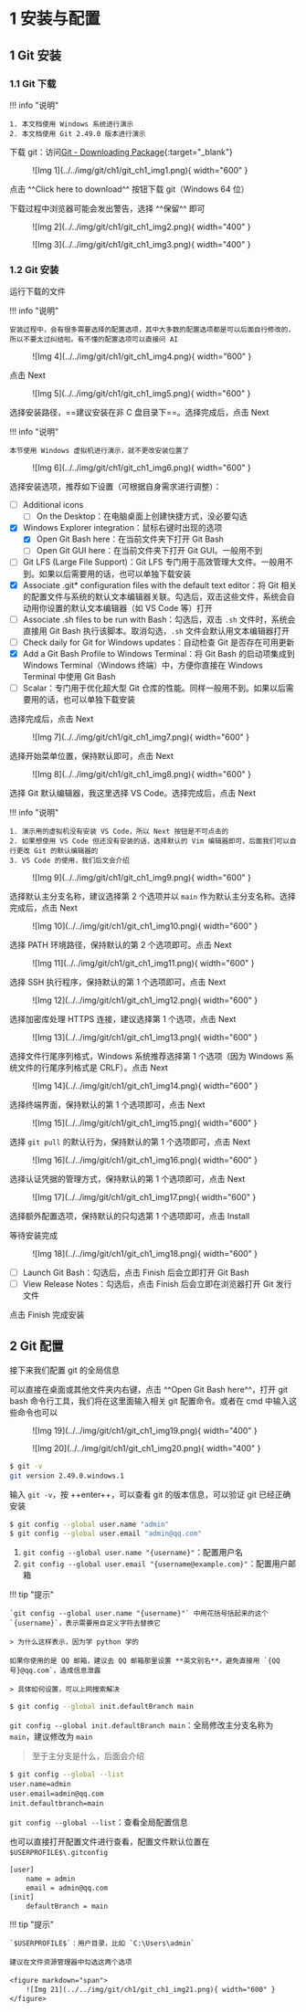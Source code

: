 # 1 安装与配置

<!-- !!! tip "说明"

    本文档正在更新中…… -->

## 1 Git 安装

### 1.1 Git 下载

!!! info "说明"

    1. 本文档使用 Windows 系统进行演示
    2. 本文档使用 Git 2.49.0 版本进行演示

下载 git：访问[Git - Downloading Package](https://git-scm.com/downloads/win){:target="_blank"}

<figure markdown="span">
    ![Img 1](../../img/git/ch1/git_ch1_img1.png){ width="600" }
</figure>

点击 ^^Click here to download^^ 按钮下载 git（Windows 64 位）

下载过程中浏览器可能会发出警告，选择 ^^保留^^ 即可

<div class="grid" markdown>

<figure markdown="span">
    ![Img 2](../../img/git/ch1/git_ch1_img2.png){ width="400" }
</figure>

<figure markdown="span">
    ![Img 3](../../img/git/ch1/git_ch1_img3.png){ width="400" }
</figure>

</div>

### 1.2 Git 安装

运行下载的文件

!!! info "说明"

    安装过程中，会有很多需要选择的配置选项，其中大多数的配置选项都是可以后面自行修改的，所以不要太过纠结啦。有不懂的配置选项可以直接问 AI

<figure markdown="span">
    ![Img 4](../../img/git/ch1/git_ch1_img4.png){ width="600" }
</figure>

点击 Next

<figure markdown="span">
    ![Img 5](../../img/git/ch1/git_ch1_img5.png){ width="600" }
</figure>

选择安装路径，==建议安装在非 C 盘目录下==。选择完成后，点击 Next

!!! info "说明"

    本节使用 Windows 虚拟机进行演示，就不更改安装位置了

<figure markdown="span">
    ![Img 6](../../img/git/ch1/git_ch1_img6.png){ width="600" }
</figure>

选择安装选项，推荐如下设置（可根据自身需求进行调整）：

- [ ] Additional icons
    - [ ] On the Desktop：在电脑桌面上创建快捷方式，没必要勾选
- [x] Windows Explorer integration：鼠标右键时出现的选项
    - [x] Open Git Bash here：在当前文件夹下打开 Git Bash
    - [ ] Open Git GUI here：在当前文件夹下打开 Git GUI。一般用不到
- [ ] Git LFS (Large File Support)：Git LFS 专门用于高效管理大文件。一般用不到。如果以后需要用的话，也可以单独下载安装
- [x] Associate .git* configuration files with the default text editor：将 Git 相关的配置文件与系统的默认文本编辑器关联。勾选后，双击这些文件，系统会自动用你设置的默认文本编辑器（如 VS Code 等）打开
- [ ] Associate .sh files to be run with Bash：勾选后，双击 `.sh` 文件时，系统会直接用 Git Bash 执行该脚本。取消勾选，`.sh` 文件会默认用文本编辑器打开
- [ ] Check daily for Git for Windows updates：自动检查 Git 是否存在可用更新
- [x] Add a Git Bash Profile to Windows Terminal：将 Git Bash 的启动项集成到 Windows Terminal（Windows 终端）中，方便你直接在 Windows Terminal 中使用 Git Bash
- [ ] Scalar：专门用于优化超大型 Git 仓库的性能。同样一般用不到。如果以后需要用的话，也可以单独下载安装

选择完成后，点击 Next

<figure markdown="span">
    ![Img 7](../../img/git/ch1/git_ch1_img7.png){ width="600" }
</figure>

选择开始菜单位置，保持默认即可，点击 Next

<figure markdown="span">
    ![Img 8](../../img/git/ch1/git_ch1_img8.png){ width="600" }
</figure>

选择 Git 默认编辑器，我这里选择 VS Code。选择完成后，点击 Next

!!! info "说明"

    1. 演示用的虚拟机没有安装 VS Code，所以 Next 按钮是不可点击的
    2. 如果想使用 VS Code 但还没有安装的话，选择默认的 Vim 编辑器即可，后面我们可以自行更改 Git 的默认编辑器的
    3. VS Code 的使用，我们后文会介绍

<figure markdown="span">
    ![Img 9](../../img/git/ch1/git_ch1_img9.png){ width="600" }
</figure>

选择默认主分支名称，建议选择第 2 个选项并以 `main` 作为默认主分支名称。选择完成后，点击 Next

<figure markdown="span">
    ![Img 10](../../img/git/ch1/git_ch1_img10.png){ width="600" }
</figure>

选择 PATH 环境路径，保持默认的第 2 个选项即可。点击 Next

<figure markdown="span">
    ![Img 11](../../img/git/ch1/git_ch1_img11.png){ width="600" }
</figure>

选择 SSH 执行程序，保持默认的第 1 个选项即可，点击 Next

<figure markdown="span">
    ![Img 12](../../img/git/ch1/git_ch1_img12.png){ width="600" }
</figure>

选择加密库处理 HTTPS 连接，建议选择第 1 个选项，点击 Next

<figure markdown="span">
    ![Img 13](../../img/git/ch1/git_ch1_img13.png){ width="600" }
</figure>

选择文件行尾序列格式，Windows 系统推荐选择第 1 个选项（因为 Windows 系统文件的行尾序列格式是 CRLF）。点击 Next

<figure markdown="span">
    ![Img 14](../../img/git/ch1/git_ch1_img14.png){ width="600" }
</figure>

选择终端界面，保持默认的第 1 个选项即可，点击 Next

<figure markdown="span">
    ![Img 15](../../img/git/ch1/git_ch1_img15.png){ width="600" }
</figure>

选择 `git pull` 的默认行为，保持默认的第 1 个选项即可，点击 Next

<figure markdown="span">
    ![Img 16](../../img/git/ch1/git_ch1_img16.png){ width="600" }
</figure>

选择认证凭据的管理方式，保持默认的第 1 个选项即可，点击 Next

<figure markdown="span">
    ![Img 17](../../img/git/ch1/git_ch1_img17.png){ width="600" }
</figure>

选择额外配置选项，保持默认的只勾选第 1 个选项即可，点击 Install

等待安装完成

<figure markdown="span">
    ![Img 18](../../img/git/ch1/git_ch1_img18.png){ width="600" }
</figure>

- [ ] Launch Git Bash：勾选后，点击 Finish 后会立即打开 Git Bash
- [ ] View Release Notes：勾选后，点击 Finish 后会立即在浏览器打开 Git 发行文件

点击 Finish 完成安装

## 2 Git 配置

接下来我们配置 git 的全局信息

可以直接在桌面或其他文件夹内右键，点击 ^^Open Git Bash here^^，打开 git bash 命令行工具，我们将在这里面输入相关 git 配置命令。或者在 cmd 中输入这些命令也可以

<div class="grid" markdown>

<figure markdown="span">
    ![Img 19](../../img/git/ch1/git_ch1_img19.png){ width="400" }
</figure>

<figure markdown="span">
    ![Img 20](../../img/git/ch1/git_ch1_img20.png){ width="400" }
</figure>

</div>

```bash linenums="1"
$ git -v
git version 2.49.0.windows.1
```

输入 `git -v`，按 ++enter++，可以查看 git 的版本信息，可以验证 git 已经正确安装

```bash linenums="1"
$ git config --global user.name "admin"
$ git config --global user.email "admin@qq.com"
```

1. `git config --global user.name "{username}"`：配置用户名
2. `git config --global user.email "{username@example.com}"`：配置用户邮箱

!!! tip "提示"

    `git config --global user.name "{username}"` 中用花括号括起来的这个 `{username}`，表示需要用自定义字符去替换它

    > 为什么这样表示，因为学 python 学的

    如果你使用的是 QQ 邮箱，建议去 QQ 邮箱那里设置 **英文别名**，避免直接用 `{QQ 号}@qq.com`，造成信息泄露

    > 具体如何设置，可以上网搜索解决

```bash linenums="1"
$ git config --global init.defaultBranch main
```

`git config --global init.defaultBranch main`：全局修改主分支名称为 `main`，建议修改为 `main`

> 至于主分支是什么，后面会介绍

```bash linenums="1"
$ git config --global --list
user.name=admin
user.email=admin@qq.com
init.defaultbranch=main
```

`git config --global --list`：查看全局配置信息

也可以直接打开配置文件进行查看，配置文件默认位置在 `$USERPROFILE$\.gitconfig`

```text linenums="1" title=".gitconfig"
[user]
	name = admin
	email = admin@qq.com
[init]
	defaultBranch = main
```

!!! tip "提示"

    `$USERPROFILE$`：用户目录，比如 `C:\Users\admin`

    建议在文件资源管理器中勾选这两个选项

    <figure markdown="span">
        ![Img 21](../../img/git/ch1/git_ch1_img21.png){ width="600" }
    </figure>
